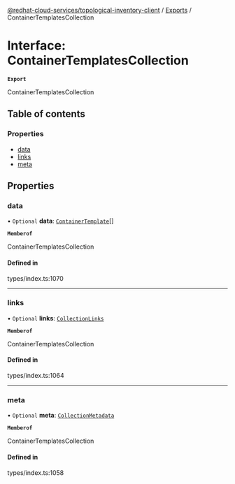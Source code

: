 [@redhat-cloud-services/topological-inventory-client](../README.md) / [Exports](../modules.md) / ContainerTemplatesCollection

# Interface: ContainerTemplatesCollection

**`Export`**

ContainerTemplatesCollection

## Table of contents

### Properties

- [data](ContainerTemplatesCollection.md#data)
- [links](ContainerTemplatesCollection.md#links)
- [meta](ContainerTemplatesCollection.md#meta)

## Properties

### data

• `Optional` **data**: [`ContainerTemplate`](ContainerTemplate.md)[]

**`Memberof`**

ContainerTemplatesCollection

#### Defined in

types/index.ts:1070

___

### links

• `Optional` **links**: [`CollectionLinks`](CollectionLinks.md)

**`Memberof`**

ContainerTemplatesCollection

#### Defined in

types/index.ts:1064

___

### meta

• `Optional` **meta**: [`CollectionMetadata`](CollectionMetadata.md)

**`Memberof`**

ContainerTemplatesCollection

#### Defined in

types/index.ts:1058
